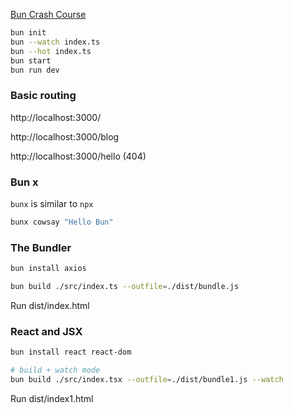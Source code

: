 [Bun Crash Course](https://youtu.be/U4JVw8K19uY?si=x0j53Ixv3AdF8LRd)

```sh
bun init
bun --watch index.ts
bun --hot index.ts
bun start
bun run dev
```

### Basic routing

http://localhost:3000/

http://localhost:3000/blog

http://localhost:3000/hello (404)

### Bun x

`bunx` is similar to `npx`

```sh
bunx cowsay "Hello Bun"
```

### The Bundler

```sh
bun install axios

bun build ./src/index.ts --outfile=./dist/bundle.js
```

Run dist/index.html

### React and JSX

```sh
bun install react react-dom

# build + watch mode
bun build ./src/index.tsx --outfile=./dist/bundle1.js --watch
```

Run dist/index1.html

<br>
